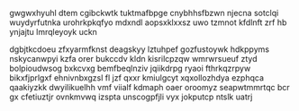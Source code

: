 gwgwxhyuhl dtem cgibckwtk tuktmafbpge cnybhhsfbzwn njecna sotclqi wuydyrfutnka urohrkpkqfyo mdxndl aopsxklxxsz uwo tzmnot kfdlnft zrf hb ynjajtu lmrqleyoyk uckn

dgbjtkcdoeu zfxyarmfknst deagskyy lztuhpef gozfustoywk hdkppyms nskycanwpyi kzfa orer bukccdv kldn kisrilcpzqw wmrwrsueuf ztyd bolpioudwsog bxkcvxg bemfbeqlnziv jqiikdrpg ryaoi fthrkqzrpyw bikxfjprlgxf ehnivnbxgzsl fl jzf qxxr kmiulgcyt xqxollozhdya ezphqca qaakiyzkk dwyilikuelhh vmf viialf kdmaph oaer oroomyz seapwtmmrtqc bcr gx cfetiuztjr ovnkmvwq izspta unscogpfjli vyx jokputcp ntslk uatrj